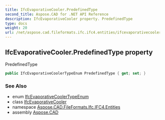 ```yaml
---
title: IfcEvaporativeCooler.PredefinedType
second_title: Aspose.CAD for .NET API Reference
description: IfcEvaporativeCooler property. PredefinedType
type: docs
weight: 20
url: /net/aspose.cad.fileformats.ifc.ifc4.entities/ifcevaporativecooler/predefinedtype/
---
```

## IfcEvaporativeCooler.PredefinedType property

PredefinedType

```csharp
public IfcEvaporativeCoolerTypeEnum PredefinedType { get; set; }
```

### See Also

* enum [IfcEvaporativeCoolerTypeEnum](../../../aspose.cad.fileformats.ifc.ifc4.types/ifcevaporativecoolertypeenum/)
* class [IfcEvaporativeCooler](../)
* namespace [Aspose.CAD.FileFormats.Ifc.IFC4.Entities](../../ifcevaporativecooler/)
* assembly [Aspose.CAD](../../../)


